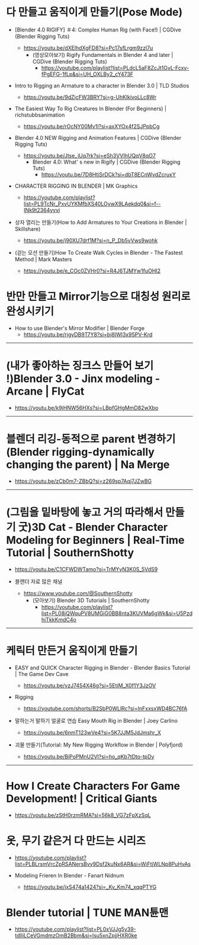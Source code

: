 # 다 만들고 움직이게 만들기(Pose Mode)

- [Blender 4.0 RIGIFY] ＃4: Complex Human Rig (with Face!) | CGDive (Blender Rigging Tuts)
  - https://youtu.be/dXElhdXgFD8?si=Pc17sfLrgm9zzl7u
    - (영상모아보기) Rigify Fundamentals in Blender 4 and later | CGDive (Blender Rigging Tuts)
      - https://youtube.com/playlist?list=PLdcL5aF8ZcJt1GvL-Fcxy-fPgEFG-1fLp&si=UH_OXLBy2_cY473F

- Intro to Rigging an Armature to a character in Blender 3.0 | TLD Studios
  - https://youtu.be/9dZjcFW3BRY?si=g-UhKlkivoLLc8Wr

- The Easiest Way To Rig Creatures In Blender (For Beginners) | richstubbsanimation
  - https://youtu.be/rOcNY00Mv1I?si=axXYOx4f2SJPpbCg

- Blender 4.0 NEW Rigging and Animation Features | CGDive (Blender Rigging Tuts)
  - https://youtu.be/Jtse_jUq7rk?si=eSh3VVIhUQqV8qO7
    - Blender 4.0: What' s new in Rigify | CGDive (Blender Rigging Tuts)
      - https://youtu.be/7D8HtiSrDCk?si=dbT8ECnWvdZcruxY

- CHARACTER RIGGING IN BLENDER | MK Graphics
  - https://youtube.com/playlist?list=PL9TcNr_PxvUYKMfbXS40LOywX9LAekdq0&si=f--INk9t2364yyvi

- 상자 열리는 만들기(How to Add Armatures to Your Creations in Blender | Skillshare)
  - https://youtu.be/j90XU7drf1M?si=n_P_Db5vVws9wohk

- (걷는 모션 만들기)How To Create Walk Cycles in Blender - The Fastest Method | Mark Masters
  - https://youtu.be/e_COc0ZVHr0?si=R4J6TJMYw1fuOHI2


# 반만 만들고 Mirror기능으로 대칭성 원리로 완성시키기
- How to use Blender's Mirror Modifier | Blender Forge
  - https://youtu.be/rjgyDB9T7Y8?si=bj8lWI3x95PV-Krd


<hr>

# (내가 좋아하는 징크스 만들어 보기 !)Blender 3.0 - Jinx modeling - Arcane | FlyCat
- https://youtu.be/k9jHNW56HXs?si=LBpfGHgMmD82wXbo

<hr>

# 블렌더 리깅-동적으로 parent 변경하기(Blender rigging-dynamically changing the parent) | Na Merge
- https://youtu.be/zCb0m7-ZBbQ?si=z269sp7Aqj7JZwBG

<hr>

# (그림을 밑바탕에 놓고 거의 따라해서 만들기 굿)3D Cat - Blender Character Modeling for Beginners | Real-Time Tutorial | SouthernShotty
- https://youtu.be/C1CFWDWTamo?si=TrMYyN3K0S_5VdS9

- 블랜더 자료 많은 채널
  - https://www.youtube.com/@SouthernShotty
    - (모아보기) Blender 3D Tutorials | SouthernShotty
      - https://youtube.com/playlist?list=PL08jQWquPV8UMGiG0BB8nta3KUVMa6gWk&si=U5PzdhiTkkKmdC4o

<hr>

# 케릭터 만든거 움직이게 만들기

- EASY and QUICK Character Rigging in Blender - Blender Basics Tutorial | The Game Dev Cave
  - https://youtu.be/vzJ7454X46g?si=5EtjM_X0f1Y3JzOV

- Rigging
  - https://youtube.com/shorts/B2SbP0WLlRc?si=InFxxsxWD4BC76fA

- 말하는거 말하기 얼굴로 연습 Easy Mouth Rig in Blender | Joey Carlino
  - https://youtu.be/6nmT123wVe4?si=5K7JJM5JdJmshr_X


- 괴물 만들기(Tutorial: My New Rigging Workflow in Blender | Polyfjord)
  - https://youtu.be/BiPoPMnU2VI?si=ho_qKb7tDto-tpDy


<hr>

# How I Create Characters For Game Development! | Critical Giants

- https://youtu.be/zStH0rzmRMA?si=56k8_VG7zFpXzSqL

# 옷, 무기 같은거 다 만드는 시리즈
- https://youtube.com/playlist?list=PLBLrsmVrcZpRSANersBvy9Dsf2kuNx6AR&si=WiFtjWLNp8PuHvAs

- Modeling Frieren In Blender - Fanart Nidnum
  - https://youtu.be/jxS474a1424?si=_Kv_Km74_xqqPTYG

# Blender tutorial | TUNE MAN튠맨
- https://youtube.com/playlist?list=PL0xVJJg5y39-tdlIiLCeVGmdmzOmB2Bbm&si=lsu5xnZpjjHXR0ke
